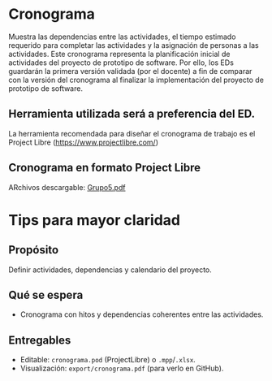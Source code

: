 # Cronograma
Muestra las dependencias entre las actividades, el tiempo estimado requerido para completar las actividades y la asignación de personas a las actividades. Este cronograma representa la planificación inicial de actividades del proyecto de prototipo de software. Por ello, los EDs guardarán la primera versión validada (por el docente) a fin de comparar con la versión del cronograma al finalizar la implementación del proyecto de prototipo de software.

## Herramienta utilizada será a preferencia del ED.
La herramienta recomendada para diseñar el cronograma de trabajo es el Project Libre (https://www.projectlibre.com/)


## Cronograma en formato Project Libre
ARchivos descargable:
[Grupo5.pdf](https://github.com/user-attachments/files/22726978/Grupo5.pdf)



# Tips para mayor claridad
## Propósito
Definir actividades, dependencias y calendario del proyecto.

## Qué se espera
- Cronograma con hitos y dependencias coherentes entre las actividades.

## Entregables
- Editable: `cronograma.pod` (ProjectLibre) o `.mpp`/`.xlsx`.
- Visualización: `export/cronograma.pdf` (para verlo en GitHub).




